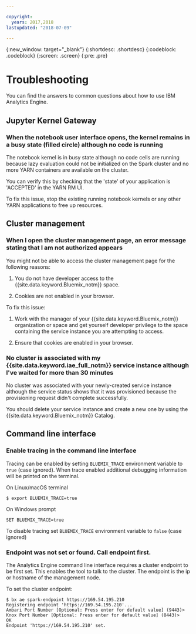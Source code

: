 ```yaml
---

copyright:
  years: 2017,2018
lastupdated: "2018-07-09"

---
```


<!-- Attribute definitions -->
{:new_window: target="_blank"}
{:shortdesc: .shortdesc}
{:codeblock: .codeblock}
{:screen: .screen}
{:pre: .pre}

# Troubleshooting

You can find the answers to common questions about how to use IBM Analytics Engine.

## Jupyter Kernel Gateway

### When the notebook user interface opens, the kernel remains in a busy state (filled circle) although no code is running

 The notebook kernel is in busy state although no code cells are running because lazy evaluation could not be initialized on the Spark cluster and no more YARN containers are available on the cluster.

You can verify this by checking that the 'state' of your application is 'ACCEPTED' in the YARN RM UI.

To fix this issue, stop the existing running notebook kernels or any other YARN applications to free up resources.


## Cluster management

### When I open the cluster management page, an error message stating that I am not authorized appears

You might not be able to access the cluster management page for the following reasons:

1) You do not have developer access to the {{site.data.keyword.Bluemix_notm}} space.

2) Cookies are not enabled in your browser.

To fix this issue:

1) Work with the manager of your {{site.data.keyword.Bluemix_notm}} organization or space and get yourself developer privilege to the space containing the service instance you are attempting to access.

2) Ensure that cookies are enabled in your browser.

### No cluster is associated with my {{site.data.keyword.iae_full_notm}} service instance although I've waited for more than 30 minutes

No cluster was associated with your newly-created service instance although the service status shows that it was provisioned because the provisioning request didn't complete successfully.

You should delete your service instance and create a new one by using the {{site.data.keyword.Bluemix_notm}} Catalog.

## Command line interface

### Enable tracing in the command line interface

Tracing can be enabled by setting `BLUEMIX_TRACE` environment variable to `true` (case ignored). When trace enabled additional debugging information will be printed on the terminal.

On Linux/macOS terminal

```
$ export BLUEMIX_TRACE=true
```

On Windows prompt

```
SET BLUEMIX_TRACE=true
```

To disable tracing set `BLUEMIX_TRACE` environment variable to `false` (case ignored)

### Endpoint was not set or found. Call endpoint first.

The Analytics Engine command line interface requires a cluster endpoint to be first set. This enables the tool to talk to the cluster. The endpoint is the ip or hostname of the management node.

To set the cluster endpoint:

```
$ bx ae spark-endpoint https://169.54.195.210
Registering endpoint 'https://169.54.195.210'...
Ambari Port Number [Optional: Press enter for default value] (9443)>
Knox Port Number [Optional: Press enter for default value] (8443)>
OK
Endpoint 'https://169.54.195.210' set.
```

